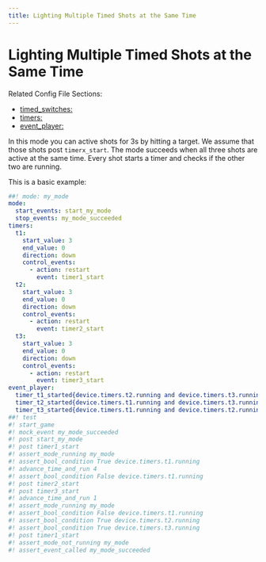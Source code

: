 ```yaml
---
title: Lighting Multiple Timed Shots at the Same Time
---
```


# Lighting Multiple Timed Shots at the Same Time


Related Config File Sections:

* [timed_switches:](../config/timed_switches.md)
* [timers:](../config/timers.md)
* [event_player:](../config/event_player.md)

In this mode you can active shots for 3s by hitting a target. We assume
that those shots post `timerx_start`. The mode succeeds when all three
shots are active at the same time. Every shot starts a timer and checks
if the other two are running.

This is a basic example:

``` yaml
##! mode: my_mode
mode:
  start_events: start_my_mode
  stop_events: my_mode_succeeded
timers:
  t1:
    start_value: 3
    end_value: 0
    direction: down
    control_events:
      - action: restart
        event: timer1_start
  t2:
    start_value: 3
    end_value: 0
    direction: down
    control_events:
      - action: restart
        event: timer2_start
  t3:
    start_value: 3
    end_value: 0
    direction: down
    control_events:
      - action: restart
        event: timer3_start
event_player:
  timer_t1_started{device.timers.t2.running and device.timers.t3.running}: my_mode_succeeded
  timer_t2_started{device.timers.t1.running and device.timers.t3.running}: my_mode_succeeded
  timer_t3_started{device.timers.t1.running and device.timers.t2.running}: my_mode_succeeded
##! test
#! start_game
#! mock_event my_mode_succeeded
#! post start_my_mode
#! post timer1_start
#! assert_mode_running my_mode
#! assert_bool_condition True device.timers.t1.running
#! advance_time_and_run 4
#! assert_bool_condition False device.timers.t1.running
#! post timer2_start
#! post timer3_start
#! advance_time_and_run 1
#! assert_mode_running my_mode
#! assert_bool_condition False device.timers.t1.running
#! assert_bool_condition True device.timers.t2.running
#! assert_bool_condition True device.timers.t3.running
#! post timer1_start
#! assert_mode_not_running my_mode
#! assert_event_called my_mode_succeeded
```
